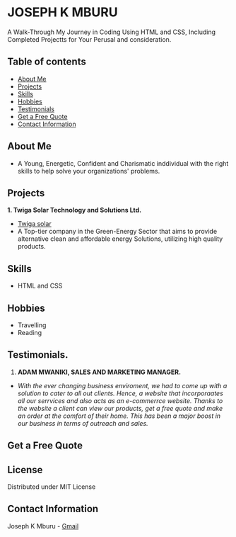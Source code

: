 # **JOSEPH K MBURU**
A Walk-Through My Journey in Coding Using HTML and CSS, Including Completed Projectts for Your Perusal and consideration.
## **Table of contents**
- [About Me](#About-me)
- [Projects](#Projects)
- [Skills](#Skills)
- [Hobbies](#Hobbies)
- [Testimonials](#Testimonials)
- [Get a Free Quote](#GetafreeQuote)
- [Contact Information](#contact-information)

## About Me
- A Young, Energetic, Confident and Charismatic inddividual with the right skills to help solve your organizations' problems.

## Projects
**1. Twiga Solar Technology and Solutions Ltd.**
- [Twiga solar](https://www.twigasolar.com)
- A Top-tier company in the Green-Energy Sector that aims to   provide alternative clean and affordable energy Solutions, utilizing high  quality products.

## Skills 
- HTML and CSS

## **Hobbies**
- Travelling
 - Reading

## Testimonials.
1. **ADAM MWANIKI, SALES AND MARKETING MANAGER.**

- *With the ever changing business enviroment, we had to come up with a solution to cater to all out clients. Hence, a website that incorporaates all our serrvices and also acts as an e-commerrce website. Thanks to the website a client can view our products, get a free quote and make an order at the comfort of their home. This has been a major boost in our business in terms of outreach and sales.*

## Get a Free Quote

## License

Distributed under MIT License

## Contact Information

Joseph K Mburu - [Gmail](mailto:kabugijoe.jk@gmail.com)
